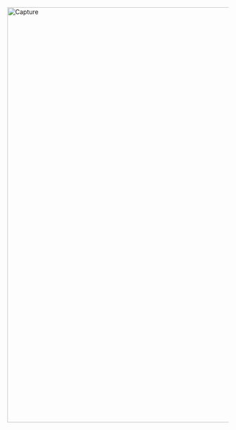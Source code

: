 <img width="944" alt="Capture" src="https://github.com/Mohamed-AitAddi/Advice-Generator/assets/151402266/c9125893-0538-452c-aefa-304c6aa6e474">
